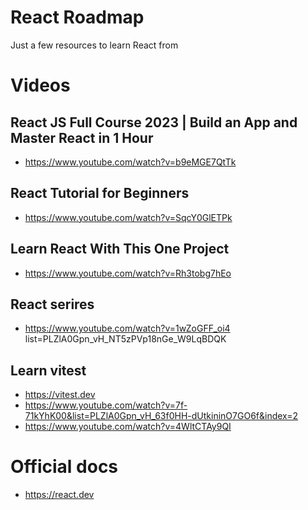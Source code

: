 # React Roadmap
 Just a few resources to learn React from

# Videos

## React JS Full Course 2023 | Build an App and Master React in 1 Hour
- https://www.youtube.com/watch?v=b9eMGE7QtTk

## React Tutorial for Beginners
- https://www.youtube.com/watch?v=SqcY0GlETPk

## Learn React With This One Project
- https://www.youtube.com/watch?v=Rh3tobg7hEo

## React serires
- https://www.youtube.com/watch?v=1wZoGFF_oi4 list=PLZlA0Gpn_vH_NT5zPVp18nGe_W9LqBDQK

## Learn vitest
- https://vitest.dev
- https://www.youtube.com/watch?v=7f-71kYhK00&list=PLZlA0Gpn_vH_63f0HH-dUtkininO7GO6f&index=2
- https://www.youtube.com/watch?v=4WltCTAy9QI

# Official docs
- https://react.dev